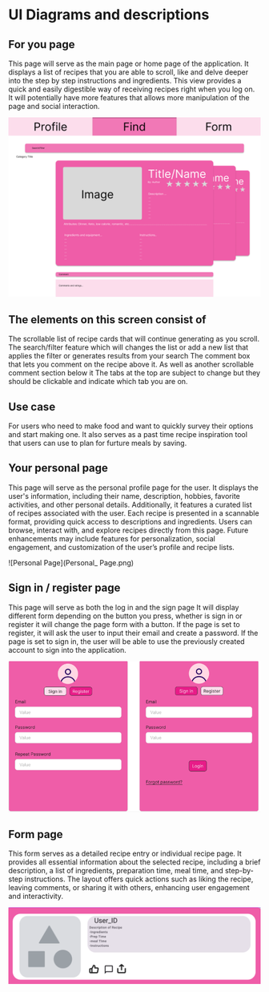# UI Diagrams and descriptions

## For you page

This page will serve as the main page or home page of the application.
It displays a list of recipes that you are able to scroll, like and delve deeper into the step by step instructions and ingredients. This view provides a quick and easily digestible way of receiving recipes right when you log on. It will potentially have more features that allows more manipulation of the page and social interaction.

![Main Page UI diagram](main_page.png)

## The elements on this screen consist of

The scrollable list of recipe cards that will continue generating as you scroll.
The search/filter feature which will changes the list or add a new list that applies the filter or generates results from your search
The comment box that lets you comment on the recipe above it. As well as another scrollable comment section below it
The tabs at the top are subject to change but they should be clickable and indicate which tab you are on.

## Use case

For users who need to make food and want to quickly survey their options and start making one. It also serves as a past time recipe inspiration tool that users can use to plan for furture meals by saving.

## Your personal page

This page will serve as the personal profile page for the user. It displays the user's information, including their name, description, hobbies, favorite activities, and other personal details. Additionally, it features a curated list of recipes associated with the user. Each recipe is presented in a scannable format, providing quick access to descriptions and ingredients. Users can browse, interact with, and explore recipes directly from this page. Future enhancements may include features for personalization, social engagement, and customization of the user’s profile and recipe lists.

![Personal Page](Personal_ Page.png)

## Sign in / register page

This page will serve as both the log in and the sign page
It will display different form depending on the button you press, whether is sign in or register it will change the page form with a button. If the page is set to register, it will ask the user to input their email and create a password. If the page is set to sign in, the user will be able to use the previously created account to sign into the application.

![Sign in / Register diagram](Login.png)

## Form page

This form serves as a detailed recipe entry or individual recipe page. It provides all essential information about the selected recipe, including a brief description, a list of ingredients, preparation time, meal time, and step-by-step instructions. The layout offers quick actions such as liking the recipe, leaving comments, or sharing it with others, enhancing user engagement and interactivity.

![Forms](Forms.png)

